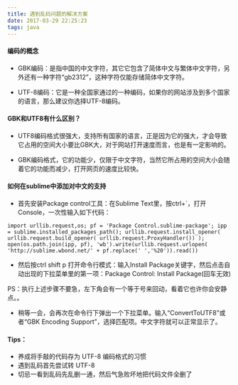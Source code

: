 ```yaml
---
title: 遇到乱码问题的解决方案
date: 2017-03-29 22:25:23
tags: java
---
```


#### 编码的概念

- GBK编码：是指中国的中文字符，其它它包含了简体中文与繁体中文字符，另外还有一种字符“gb2312”，这种字符仅能存储简体中文字符。

- UTF-8编码：它是一种全国家通过的一种编码，如果你的网站涉及到多个国家的语言，那么建议你选择UTF-8编码。

<!--more-->

#### GBK和UTF8有什么区别？

- UTF8编码格式很强大，支持所有国家的语言，正是因为它的强大，才会导致它占用的空间大小要比GBK大，对于网站打开速度而言，也是有一定影响的。

- GBK编码格式，它的功能少，仅限于中文字符，当然它所占用的空间大小会随着它的功能而减少，打开网页的速度比较快。

#### 如何在sublime中添加对中文的支持

- 首先安装Package control工具：在Sublime Text里，按ctrl+`，打开Console，一次性输入如下代码：

```
import urllib.request,os; pf = 'Package Control.sublime-package'; ipp = sublime.installed_packages_path(); urllib.request.install_opener( urllib.request.build_opener( urllib.request.ProxyHandler()) ); open(os.path.join(ipp, pf), 'wb').write(urllib.request.urlopen( 'http://sublime.wbond.net/' + pf.replace(' ','%20')).read())
```

- 然后按ctrl shift p 打开命令行模式：输入Install Package关键字，然后点击自动出现的下拉菜单里的第一项：Package Control: Install Package(回车无效)

PS：执行上述步骤不要急，左下角会有一个等于号来回动，看着它也许你会安静点。。

- 稍等一会，会再次在命令行下弹出一个下拉菜单。输入“ConvertToUTF8”或者“GBK Encoding Support”，选择匹配项。中文字符就可以正常显示了。

#### Tips：
  
- 养成将手敲的代码存为 UTF-8 编码格式的习惯
- 遇到乱码首先尝试转 UTF-8
- 切忌一看到乱码先乱删一通，然后气急败坏地把代码文件全删了
